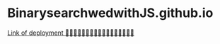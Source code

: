 # BinarysearchwedwithJS.github.io
<a href="https://mehereesh.github.io/BinarysearchwedwithJS.github.io/" target="_blank"> Link of deployment 📼📼📼📼📼📼📼📼📼📼📼📼📼📼📼📼📼</a>
